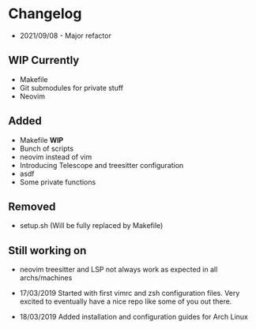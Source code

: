 # Changelog 
-   2021/09/08 - Major refactor

## WIP Currently
-   Makefile
-   Git submodules for private stuff
-   Neovim

## Added
-   Makefile **WIP**
-   Bunch of scripts
-   neovim instead of vim
-   Introducing Telescope and treesitter configuration
-   asdf
-   Some private functions

## Removed
-   setup.sh (Will be fully replaced by Makefile)

## Still working on
-   neovim treesitter and LSP not always work as expected in all archs/machines

-	17/03/2019
Started with first vimrc and zsh configuration files.
Very excited to eventually have a nice repo like some of you out there.

-	18/03/2019
Added installation and configuration guides for Arch Linux
